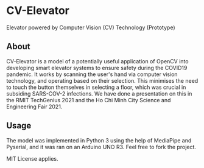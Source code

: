 # CV-Elevator
Elevator powered by Computer Vision (CV) Technology (Prototype)

## About 
CV-Elevator is a model of a potentially useful application of OpenCV into developing smart elevator systems to ensure safety during the COVID19 pandemic. It works by scanning the user's hand via computer vision technology, and operating based on their selection. This minimises the need to touch the button themselves in selecting a floor, which was crucial in subsiding SARS-COV-2 infections. We have done a presentation on this in the RMIT TechGenius 2021 and the Ho Chi Minh City Science and Engineering Fair 2021. 

## Usage
The model was implemented in Python 3 using the help of MediaPipe and Pyserial, and it was ran on an Arduino UNO R3.
Feel free to fork the project. 

MIT License applies. 
